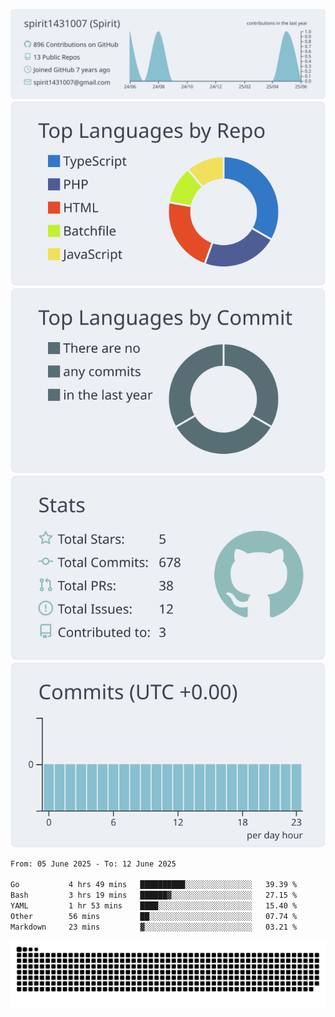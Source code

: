 [![](https://raw.githubusercontent.com/spirit1431007/spirit1431007/master/profile-summary-card-output/nord_bright/0-profile-details.svg)](https://git.io/spiritx)
[![](https://raw.githubusercontent.com/spirit1431007/spirit1431007/master/profile-summary-card-output/nord_bright/1-repos-per-language.svg)](https://git.io/spiritx) [![](https://raw.githubusercontent.com/spirit1431007/spirit1431007/master/profile-summary-card-output/nord_bright/2-most-commit-language.svg)](https://git.io/spiritx)
[![](https://raw.githubusercontent.com/spirit1431007/spirit1431007/master/profile-summary-card-output/nord_bright/3-stats.svg)](https://git.io/spiritx) [![](https://raw.githubusercontent.com/spirit1431007/spirit1431007/master/profile-summary-card-output/nord_bright/4-productive-time.svg)](https://git.io/spiritx)

<!--START_SECTION:waka-->

```txt
From: 05 June 2025 - To: 12 June 2025

Go           4 hrs 49 mins   ██████████░░░░░░░░░░░░░░░   39.39 %
Bash         3 hrs 19 mins   ██████▓░░░░░░░░░░░░░░░░░░   27.15 %
YAML         1 hr 53 mins    ████░░░░░░░░░░░░░░░░░░░░░   15.40 %
Other        56 mins         ██░░░░░░░░░░░░░░░░░░░░░░░   07.74 %
Markdown     23 mins         ▓░░░░░░░░░░░░░░░░░░░░░░░░   03.21 %
```

<!--END_SECTION:waka-->

![contribution](https://github.com/spirit1431007/spirit1431007/blob/output/github-contribution-grid-snake.svg)
